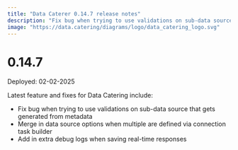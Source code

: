 ```yaml
---
title: "Data Caterer 0.14.7 release notes"
description: "Fix bug when trying to use validations on sub-data source that gets generated from metadata, merge in data source options when multiple are defined via connection task builder, add in extra debug logs when saving real-time responses."
image: "https://data.catering/diagrams/logo/data_catering_logo.svg"
---
```


# 0.14.7

Deployed: 02-02-2025

Latest feature and fixes for Data Catering include:

- Fix bug when trying to use validations on sub-data source that gets generated from metadata
- Merge in data source options when multiple are defined via connection task builder
- Add in extra debug logs when saving real-time responses
